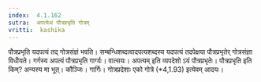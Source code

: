 ```yaml
---
index:  4.1.162
sutra:  अपत्येअं पौत्रप्रभृति गोत्रम्
vritti:  kashika 
---
```


पौत्रप्रभृति यदपत्यं तद् गोत्रसंज्ञं भवति। सम्बन्धिशब्दत्वादपत्यशब्दस्य यदपत्यं तदपेक्षया पौत्रप्रभृतेर् गोत्रसंज्ञा विधीयते। गर्गस्य अपत्यं पौत्रप्रभृति गार्ग्यः। वात्सयः। अपत्यम् इति व्यपदेशो ऽयं पौत्रप्रभृतेः। पौत्रप्रभृति इति किम्? अन्यस्य मा भूत्। कौञ्जिः। गार्गिः। गोत्रप्रदेशाः एको गोत्रे (*4,1.93) इत्येवम् आदयः।


